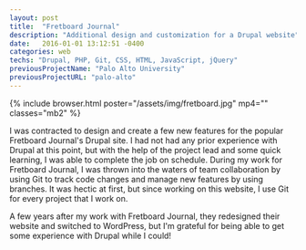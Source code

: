 ```yaml
---
layout: post
title:  "Fretboard Journal"
description: "Additional design and customization for a Drupal website"
date:   2016-01-01 13:12:51 -0400
categories: web
techs: "Drupal, PHP, Git, CSS, HTML, JavaScript, jQuery"
previousProjectName: "Palo Alto University"
previousProjectURL: "palo-alto"
---
```


<div class="container-thin mx-auto p2">

  {% include browser.html poster="/assets/img/fretboard.jpg" mp4="" classes="mb2" %}

  <p>I was contracted to design and create a few new features for the popular Fretboard Journal's Drupal site. I had not had any prior experience with Drupal at this point, but with the help of the project lead and some quick learning, I was able to complete the job on schedule. During my work for Fretboard Journal, I was thrown into the waters of team collaboration by using Git to track code changes and manage new features by using branches. It was hectic at first, but since working on this website, I use Git for every project that I work on.</p>

  <p>A few years after my work with Fretboard Journal, they redesigned their website and switched to WordPress, but I'm grateful for being able to get some experience with Drupal while I could!</p>
  
</div>